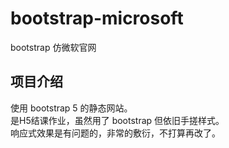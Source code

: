 # bootstrap-microsoft
 bootstrap 仿微软官网  

 ## 项目介绍
 使用 bootstrap 5 的静态网站。  
 是H5结课作业，虽然用了 bootstrap 但依旧手搓样式。  
 响应式效果是有问题的，非常的敷衍，不打算再改了。 
